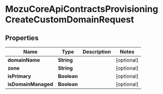 
# MozuCoreApiContractsProvisioningCreateCustomDomainRequest

## Properties
Name | Type | Description | Notes
------------ | ------------- | ------------- | -------------
**domainName** | **String** |  |  [optional]
**zone** | **String** |  |  [optional]
**isPrimary** | **Boolean** |  |  [optional]
**isDomainManaged** | **Boolean** |  |  [optional]



